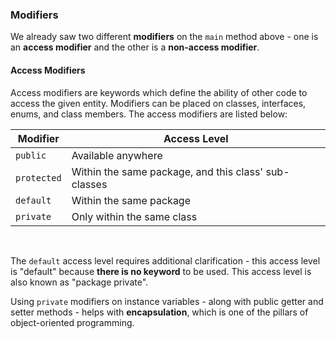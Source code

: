 ### Modifiers

We already saw two different **modifiers** on the `main` method above - one is an **access modifier** and the other is a **non-access modifier**. 

#### Access Modifiers

Access modifiers are keywords which define the ability of other code to access the given entity. Modifiers can be placed on classes, interfaces, enums, and class members. The access modifiers are listed below:

| Modifier | Access Level |
| --- | --- |
| `public` | Available anywhere |
| `protected` | Within the same package, and this class' sub-classes |
| `default` | Within the same package |
| `private` | Only within the same class |
<br>

The `default` access level requires additional clarification - this access level is \"default\" because **there is no keyword** to be used. This access level is also known as \"package private\".

Using `private` modifiers on instance variables - along with public getter and setter methods - helps with **encapsulation**, which is one of the pillars of object-oriented programming.


